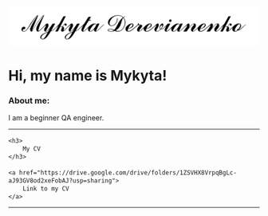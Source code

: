 [![Header](https://github.com/MykytaDerevianenko/MykytaDerevianenko/blob/main/assets/Name.png)](https://github.com/MykytaDerevianenko/MykytaDerevianenko)

# Hi, my name is Mykyta!

### About me:

I am a beginner QA engineer.

---

	<h3>
		My CV
	</h3>
	
	<a href="https://drive.google.com/drive/folders/1ZSVHX8VrpqBgLc-aJ93GV8od2xeFobAJ?usp=sharing">
		Link to my CV
	</a>

---


